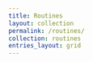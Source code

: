 ```yaml
---
title: Routines
layout: collection
permalink: /routines/
collection: routines
entries_layout: grid
---
```

